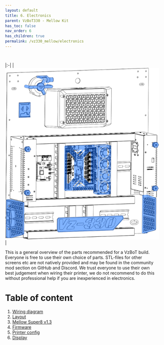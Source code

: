 ```yaml
---
layout: default
title: 6. Electronics
parent: VzBoT330 - Mellow Kit
has_toc: false
nav_order: 6
has_children: true
permalink: /vz330_mellow/electronics
---
```


<br/>

|:-|
| ![Overview](../assets/images/manual/vz330_mellow/electronics/overview.png) |


This is a general overview of the parts recommended for a VzBoT build. Everyone is free to use their own choice of parts. STL-files for other screens etc are not natively provided and may be found in the community mod section on GitHub and Discord.
We trust everyone to use their own best judgement when wiring their printer, we do not recommend to do this without professional help if you are inexperienced in electronics.

# Table of content

1. [Wiring diagram](./electronics/diagram)
2. [Layout](./electronics/layout)
3. [Mellow Super8 v1.3](./electronics/super_mellow)
4. [Firmware](./electronics/firmware)
5. [Printer config](./electronics/config)
6. [Display](./electronics/display)